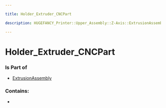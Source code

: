 ```yaml
---

title: Holder_Extruder_CNCPart

description: HUGEFANCY_Printer::Upper_Assembly::Z-Axis::ExtrusionAssembly::Holder_Extruder_CNCPart

---
```

# Holder_Extruder_CNCPart
<script>
    var geoarray = '{"Holder_Extruder_CNCPart": {}}';
</script>
<script>
    var basepath = '/assets/HUGEFANCY_Printer/Upper_Assembly/Z-Axis/ExtrusionAssembly/';
</script>
<link rel="stylesheet" href="/css/container.css">

<div id="container"></div>

<!-- these are the required scripts for the three.js scene -->
<script src="/lib/three.min.js"></script>
<script src="/lib/OrbitControls.js"></script>
<script src="/lib/RectAreaLightUniformsLib.js"></script>
<!-- this is your app's lib file -->
<script src="/lib/triceratops_app.js"></script>
### Is Part of
- [ExtrusionAssembly](../ExtrusionAssembly)  

### Contains:
- [](./Holder_Extruder_CNCPart/)

